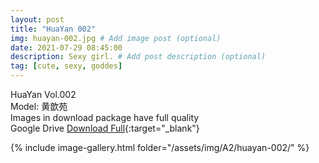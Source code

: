 ```yaml
---
layout: post
title: "HuaYan 002"
img: huayan-002.jpg # Add image post (optional)
date: 2021-07-29 08:45:00
description: Sexy girl. # Add post description (optional)
tag: [cute, sexy, goddes]
---
```

HuaYan Vol.002  
Model: 黄歆苑  
Images in download package have full quality                    
Google Drive [Download Full](http://gestyy.com/eoAayL){:target="_blank"}

{% include image-gallery.html folder="/assets/img/A2/huayan-002/" %}
